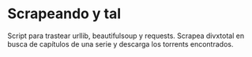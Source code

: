 # Scrapeando y tal

Script para trastear urllib, beautifulsoup y requests. Scrapea divxtotal en busca de capítulos de una serie y descarga los torrents encontrados.
